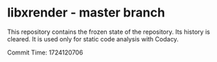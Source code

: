 # libxrender - master branch

This repository contains the frozen state of the repository.
Its history is cleared. It is used only for static code
analysis with Codacy.

Commit Time: 1724120706